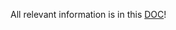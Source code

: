 All relevant information is in this [DOC](https://docs.google.com/document/d/1TNn6MbAw6oKNulOfDMaE9TL00MQgdyQKA1Xh9j6zzyo/edit?usp=sharing)!
